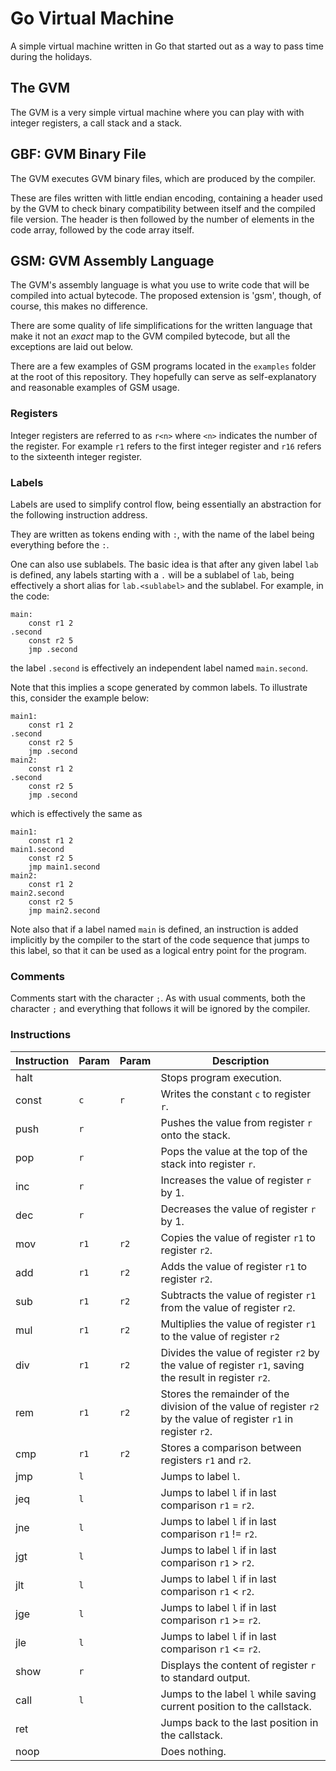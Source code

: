 # Go Virtual Machine

A simple virtual machine written in Go that started out as a way to pass time
during the holidays.

## The GVM

The GVM is a very simple virtual machine where you can play with with integer
registers, a call stack and a stack.

## GBF: GVM Binary File

The GVM executes GVM binary files, which are produced by the compiler.

These are files written with little endian encoding, containing a header used
by the GVM to check binary compatibility between itself and the compiled file
version. The header is then followed by the number of elements in the code
array, followed by the code array itself.

## GSM: GVM Assembly Language

The GVM's assembly language is what you use to write code that will be compiled
into actual bytecode. The proposed extension is 'gsm', though, of course, this
makes no difference.

There are some quality of life simplifications for the written language that
make it not an _exact_ map to the GVM compiled bytecode, but all the exceptions
are laid out below.

There are a few examples of GSM programs located in the `examples` folder at
the root of this repository. They hopefully can serve as self-explanatory and
reasonable examples of GSM usage.

### Registers

Integer registers are referred to as `r<n>` where `<n>` indicates the number
of the register. For example `r1` refers to the first integer register and
`r16` refers to the sixteenth integer register.

### Labels

Labels are used to simplify control flow, being essentially an abstraction for
the following instruction address.

They are written as tokens ending with `:`, with the name of the label being
everything before the `:`.

One can also use sublabels. The basic idea is that after any given label `lab`
is defined, any labels starting with a `.` will be a sublabel of `lab`, being
effectively a short alias for `lab.<sublabel>` and the sublabel. For example,
in the code:
```
main:
    const r1 2
.second
    const r2 5
    jmp .second
```
the label `.second` is effectively an independent label named `main.second`.

Note that this implies a scope generated by common labels. To illustrate this,
consider the example below:
```
main1:
    const r1 2
.second
    const r2 5
    jmp .second
main2:
    const r1 2
.second
    const r2 5
    jmp .second
```
which is effectively the same as
```
main1:
    const r1 2
main1.second
    const r2 5
    jmp main1.second
main2:
    const r1 2
main2.second
    const r2 5
    jmp main2.second
```

Note also that if a label named `main` is defined, an instruction is added
implicitly by the compiler to the start of the code sequence that jumps to
this label, so that it can be used as a logical entry point for the program.

### Comments

Comments start with the character `;`. As with usual comments, both the
character `;` and everything that follows it will be ignored by the compiler.

### Instructions

| Instruction | Param | Param | Description |
|-------------|-------|-------|-------------|
| halt | | | Stops program execution. |
| const | `c` | `r` | Writes the constant `c` to register `r`. |
| push | `r` | | Pushes the value from register `r` onto the stack. |
| pop | `r` | | Pops the value at the top of the stack into register `r`. |
| inc | `r` | | Increases the value of register `r` by 1. |
| dec | `r` | | Decreases the value of register `r` by 1. |
| mov | `r1` | `r2` | Copies the value of register `r1` to register `r2`. |
| add | `r1` | `r2` | Adds the value of register `r1` to register `r2`. |
| sub | `r1` | `r2` | Subtracts the value of register `r1` from the value of register `r2`. |
| mul | `r1` | `r2` | Multiplies the value of register `r1` to the value of register `r2` |
| div | `r1` | `r2` | Divides the value of register `r2` by the value of register `r1`, saving the result in register `r2`. |
| rem | `r1` | `r2` | Stores the remainder of the division of the value of register `r2` by the value of register `r1` in register `r2`. |
| cmp | `r1` | `r2` | Stores a comparison between registers `r1` and `r2`. |
| jmp | `l` | | Jumps to label `l`. |
| jeq | `l` | | Jumps to label `l` if in last comparison `r1` = `r2`. |
| jne | `l` | | Jumps to label `l` if in last comparison `r1` != `r2`. |
| jgt | `l` | | Jumps to label `l` if in last comparison `r1` > `r2`. |
| jlt | `l` | | Jumps to label `l` if in last comparison `r1` < `r2`. |
| jge | `l` | | Jumps to label `l` if in last comparison `r1` >= `r2`. |
| jle | `l` | | Jumps to label `l` if in last comparison `r1` <= `r2`. |
| show | `r` | | Displays the content of register `r` to standard output. |
| call | `l` | | Jumps to the label `l` while saving current position to the callstack. |
| ret | | | Jumps back to the last position in the callstack. |
| noop | | | Does nothing. |

